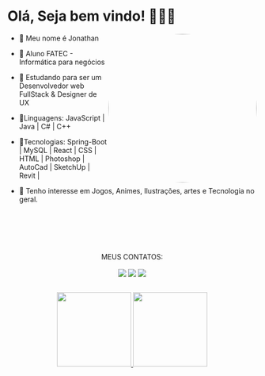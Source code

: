 #  Olá, Seja bem vindo!  🦇🦇🦇

- 🔸 Meu nome é Jonathan  <img align="right" height="300" style="border-radius:150px;" src="https://i.ibb.co/4MH2F6Y/Meu-Avatar-GIF.gif">

- 🔹 Aluno FATEC - Informática para negócios

- 🔸 Estudando para ser um Desenvolvedor web FullStack & Designer de UX

- 🔹Linguagens: JavaScript | Java | C# | C++

- 🔸Tecnologias: Spring-Boot | MySQL | React | CSS | HTML | Photoshop | AutoCad | SketchUp | Revit | 
 
- 🔹 Tenho interesse em Jogos, Animes, Ilustrações, artes e Tecnologia no geral.
 



<br>
<br>
<br>
<br>
<br>
<div align="center"> 
 MEUS CONTATOS:
 
  <a  href="https://instagram.com/artp0c" target="_blank"><img align="center" img src="https://img.shields.io/badge/-Instagram-%23E4405F?style=for-the-badge&logo=instagram&logoColor=white" target="_blank"></a>
 	  <a href = "mailto:jonathasouza1@gmail.com"><img align="center" img src="https://img.shields.io/badge/-Gmail-%23333?style=for-the-badge&logo=gmail&logoColor=white" target="_blank"></a>
  <a href="https://www.linkedin.com/in/jonathanbrasil/" target="_blank"><img align="center" img src="https://img.shields.io/badge/-LinkedIn-%230077B5?style=for-the-badge&logo=linkedin&logoColor=white" target="_blank"></a> 
 
</div>
<br>

<div align="center">
  <a href="https://github.com/JonathanBrasil">
  <img height="150em" src="https://github-readme-stats.vercel.app/api?username=jonathanbrasil&show_icons=true&theme=dracula&include_all_commits=true&count_private=true"/>
  <img height="150em" src="https://github-readme-stats.vercel.app/api/top-langs/?username=jonathanbrasil&layout=compact&langs_count=7&theme=dracula"/>
</div>

